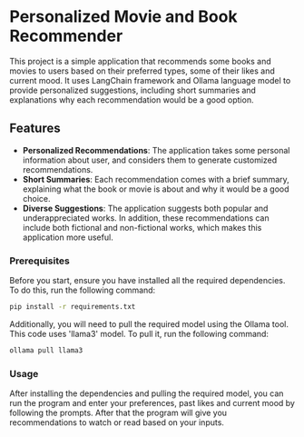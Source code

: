 # Personalized Movie and Book Recommender

This project is a simple application that recommends some books and movies to users based on their preferred types, some of their likes and current mood. It uses LangChain framework and Ollama language model to provide personalized suggestions, including short summaries and explanations why each recommendation would be a good option.

## Features

- **Personalized Recommendations**: The application takes some personal information about user, and considers them to generate customized recommendations.
- **Short Summaries**: Each recommendation comes with a brief summary, explaining what the book or movie is about and why it would be a good choice.
- **Diverse Suggestions**: The application suggests both popular and underappreciated works. In addition, these recommendations can include both fictional and non-fictional works, which makes this application more useful.

### Prerequisites

Before you start, ensure you have installed all the required dependencies. To do this, run the following command:

```bash
pip install -r requirements.txt
```

Additionally, you will need to pull the required model using the Ollama tool. This code uses 'llama3' model. To pull it, run the following command:

```bash
ollama pull llama3
```

### Usage

After installing the dependencies and pulling the required model, you can run the program and enter your preferences, past likes and current mood by following the prompts. After that the program will give you recommendations to watch or read based on your inputs.

